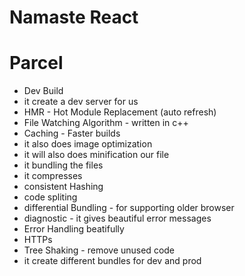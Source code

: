 # Namaste React

# Parcel

- Dev Build
- it create a dev server for us
- HMR - Hot Module Replacement (auto refresh)
- File Watching Algorithm - written in c++
- Caching - Faster builds
- it also does image optimization
- it will also does minification our file
- it bundling the files
- it compresses
- consistent Hashing
- code spliting
- differential Bundling - for supporting older browser
- diagnostic - it gives beautiful error messages
- Error Handling beatifully
- HTTPs
- Tree Shaking - remove unused code
- it create different bundles for dev and prod
